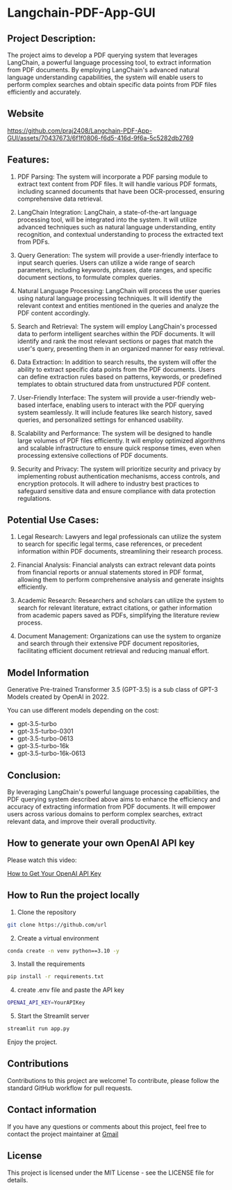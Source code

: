 # Langchain-PDF-App-GUI

## Project Description: 

The project aims to develop a PDF querying system that leverages LangChain, a powerful language processing tool, to extract information from PDF documents. By employing LangChain's advanced natural language understanding capabilities, the system will enable users to perform complex searches and obtain specific data points from PDF files efficiently and accurately.

## Website
https://github.com/praj2408/Langchain-PDF-App-GUI/assets/70437673/6f1f0806-f6d5-416d-9f6a-5c5282db2769


## Features:
1. PDF Parsing: The system will incorporate a PDF parsing module to extract text content from PDF files. It will handle various PDF formats, including scanned documents that have been OCR-processed, ensuring comprehensive data retrieval.

2. LangChain Integration: LangChain, a state-of-the-art language processing tool, will be integrated into the system. It will utilize advanced techniques such as natural language understanding, entity recognition, and contextual understanding to process the extracted text from PDFs.

3. Query Generation: The system will provide a user-friendly interface to input search queries. Users can utilize a wide range of search parameters, including keywords, phrases, date ranges, and specific document sections, to formulate complex queries.

4. Natural Language Processing: LangChain will process the user queries using natural language processing techniques. It will identify the relevant context and entities mentioned in the queries and analyze the PDF content accordingly.

5. Search and Retrieval: The system will employ LangChain's processed data to perform intelligent searches within the PDF documents. It will identify and rank the most relevant sections or pages that match the user's query, presenting them in an organized manner for easy retrieval.

6. Data Extraction: In addition to search results, the system will offer the ability to extract specific data points from the PDF documents. Users can define extraction rules based on patterns, keywords, or predefined templates to obtain structured data from unstructured PDF content.

7. User-Friendly Interface: The system will provide a user-friendly web-based interface, enabling users to interact with the PDF querying system seamlessly. It will include features like search history, saved queries, and personalized settings for enhanced usability.

8. Scalability and Performance: The system will be designed to handle large volumes of PDF files efficiently. It will employ optimized algorithms and scalable infrastructure to ensure quick response times, even when processing extensive collections of PDF documents.

9. Security and Privacy: The system will prioritize security and privacy by implementing robust authentication mechanisms, access controls, and encryption protocols. It will adhere to industry best practices to safeguard sensitive data and ensure compliance with data protection regulations.

## Potential Use Cases:

1. Legal Research: Lawyers and legal professionals can utilize the system to search for specific legal terms, case references, or precedent information within PDF documents, streamlining their research process.

2. Financial Analysis: Financial analysts can extract relevant data points from financial reports or annual statements stored in PDF format, allowing them to perform comprehensive analysis and generate insights efficiently.

3. Academic Research: Researchers and scholars can utilize the system to search for relevant literature, extract citations, or gather information from academic papers saved as PDFs, simplifying the literature review process.

4. Document Management: Organizations can use the system to organize and search through their extensive PDF document repositories, facilitating efficient document retrieval and reducing manual effort.

## Model Information
Generative Pre-trained Transformer 3.5 (GPT-3.5) is a sub class of GPT-3 Models created by OpenAI in 2022.

You can use different models depending on the cost:

 - gpt-3.5-turbo
 - gpt-3.5-turbo-0301
 - gpt-3.5-turbo-0613
 - gpt-3.5-turbo-16k
 - gpt-3.5-turbo-16k-0613


## Conclusion:

By leveraging LangChain's powerful language processing capabilities, the PDF querying system described above aims to enhance the efficiency and accuracy of extracting information from PDF documents. It will empower users across various domains to perform complex searches, extract relevant data, and improve their overall productivity.


## How to generate your own OpenAI API key

Please watch this video:

[How to Get Your OpenAI API Key](https://www.youtube.com/watch?v=nafDyRsVnXU&ab_channel=TutorialsHub)

## How to Run the project locally

1. Clone the repository 
```bash
git clone https://github.com/url
```

2. Create a virtual environment 
```bash
conda create -n venv python==3.10 -y
```

3. Install the requirements
```bash
pip install -r requirements.txt
```

4. create .env file and paste the API key
```bash
OPENAI_API_KEY=YourAPIKey
```

5. Start the Streamlit server
```bash
streamlit run app.py
```

Enjoy the project.

## Contributions
Contributions to this project are welcome! To contribute, please follow the standard GitHub workflow for pull requests.

## Contact information
If you have any questions or comments about this project, feel free to contact the project maintainer at [Gmail](prajwalgbdr03@gmail.com)

## License
This project is licensed under the MIT License - see the LICENSE file for details.
